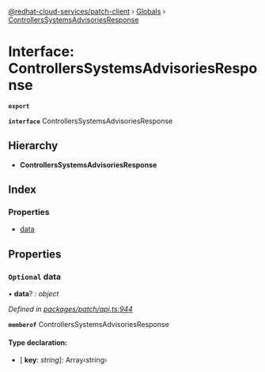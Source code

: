 [@redhat-cloud-services/patch-client](../README.md) › [Globals](../globals.md) › [ControllersSystemsAdvisoriesResponse](controllerssystemsadvisoriesresponse.md)

# Interface: ControllersSystemsAdvisoriesResponse

**`export`** 

**`interface`** ControllersSystemsAdvisoriesResponse

## Hierarchy

* **ControllersSystemsAdvisoriesResponse**

## Index

### Properties

* [data](controllerssystemsadvisoriesresponse.md#optional-data)

## Properties

### `Optional` data

• **data**? : *object*

*Defined in [packages/patch/api.ts:944](https://github.com/RedHatInsights/javascript-clients/blob/1ea6be2/packages/patch/api.ts#L944)*

**`memberof`** ControllersSystemsAdvisoriesResponse

#### Type declaration:

* \[ **key**: *string*\]: Array‹string›
